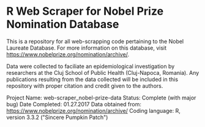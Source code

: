 # R Web Scraper for Nobel Prize Nomination Database  
This is a repository for all web-scrapping code pertaining to the Nobel Laureate Database. For more information on this database, visit https://www.nobelprize.org/nomination/archive/.

Data were collected to faciliate an epidemiological investigation by researchers at the Cluj School of Public Health (Cluj-Napoca, Romania). Any publications resulting from the data collected will be included in this repository with proper citation and credit given to the authors.

Project Name: web-scraper_nobel-prize-data
Status: Complete (with major bug)
Date Completed: 01.27.2017
Data obtained from: https://www.nobelprize.org/nomination/archive/
Coding language: R, version 3.3.2 ("Sincere Pumpkin Patch")
